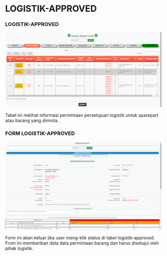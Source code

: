 # LOGISTIK-APPROVED

### LOGISTIK-APPROVED

![](../../.gitbook/assets/approvee.PNG)

Tabel ini melihat informasi permintaan persetujuan logistik untuk sparepart atau barang yang diminta.

### FORM LOGISTIK-APPROVED

![](<../../.gitbook/assets/loginstik approved multiplay.PNG>)

Form ini akan keluar jika user meng-klik status di tabel logistik-approved. From ini memberikan data data permintaan barang dan harus disetujui oleh pihak logistik.
